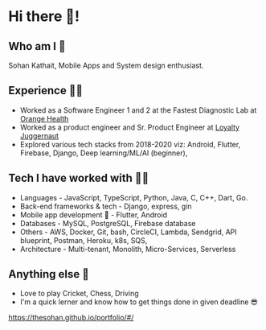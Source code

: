 # Hi there 👋!

## Who am I 👔
Sohan Kathait, Mobile Apps and System design enthusiast.

## Experience 👨‍🔧️
- Worked as a Software Engineer 1 and 2 at the Fastest Diagnostic Lab at [Orange Health](https://www.orangehealth.in/)
- Worked as a product engineer and Sr. Product Engineer at [Loyalty Juggernaut](https://www.lji.io/)
- Explored various tech stacks from 2018-2020 viz: Android, Flutter, Firebase, Django, Deep learning/ML/AI (beginner),

## Tech I have worked with 👨‍💻️
- Languages - JavaScript, TypeScript, Python, Java, C, C++, Dart, Go.
- Back-end frameworks & tech - Django, express, gin
- Mobile app development 📱 - Flutter, Android
- Databases - MySQL, PostgreSQL, Firebase database
- Others - AWS, Docker, Git, bash, CircleCI, Lambda, Sendgrid, API blueprint, Postman, Heroku, k8s, SQS, 
- Architecture - Multi-tenant, Monolith, Micro-Services, Serverless

## Anything else 🤔
- Love to play Cricket, Chess, Driving
- I'm a quick lerner and know how to get things done in given deadline 😎

<!-- ## Links 😍

## Overflow -  🎁
 -->


https://thesohan.github.io/portfolio/#/

